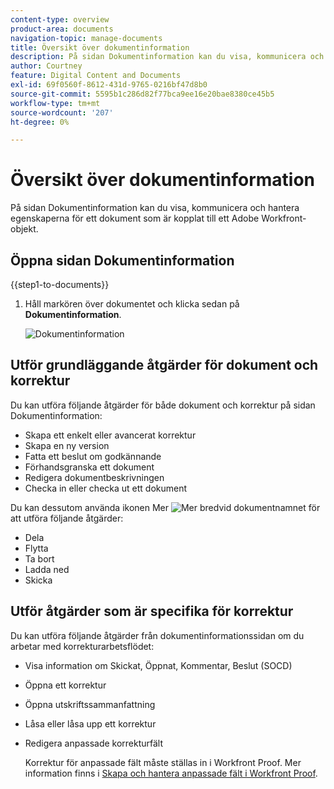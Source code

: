 ```yaml
---
content-type: overview
product-area: documents
navigation-topic: manage-documents
title: Översikt över dokumentinformation
description: På sidan Dokumentinformation kan du visa, kommunicera och hantera egenskaperna för ett dokument som är kopplat till ett Adobe Workfront-objekt.
author: Courtney
feature: Digital Content and Documents
exl-id: 69f0560f-8612-431d-9765-0216bf47d8b0
source-git-commit: 5595b1c286d82f77bca9ee16e20bae8380ce45b5
workflow-type: tm+mt
source-wordcount: '207'
ht-degree: 0%

---
```


# Översikt över dokumentinformation

På sidan Dokumentinformation kan du visa, kommunicera och hantera egenskaperna för ett dokument som är kopplat till ett Adobe Workfront-objekt.

## Öppna sidan Dokumentinformation

{{step1-to-documents}}

1. Håll markören över dokumentet och klicka sedan på **Dokumentinformation**.

   ![Dokumentinformation](assets/document-details-350x179.png)

## Utför grundläggande åtgärder för dokument och korrektur

Du kan utföra följande åtgärder för både dokument och korrektur på sidan Dokumentinformation:

* Skapa ett enkelt eller avancerat korrektur
* Skapa en ny version
* Fatta ett beslut om godkännande
* Förhandsgranska ett dokument
* Redigera dokumentbeskrivningen
* Checka in eller checka ut ett dokument

Du kan dessutom använda ikonen Mer ![Mer ](assets/more-icon.png) bredvid dokumentnamnet för att utföra följande åtgärder:

* Dela
* Flytta
* Ta bort
* Ladda ned
* Skicka

## Utför åtgärder som är specifika för korrektur

Du kan utföra följande åtgärder från dokumentinformationssidan om du arbetar med korrekturarbetsflödet:

* Visa information om Skickat, Öppnat, Kommentar, Beslut (SOCD)
* Öppna ett korrektur
* Öppna utskriftssammanfattning
* Låsa eller låsa upp ett korrektur
* Redigera anpassade korrekturfält

  Korrektur för anpassade fält måste ställas in i Workfront Proof. Mer information finns i [Skapa och hantera anpassade fält i Workfront Proof](../../workfront-proof/wp-acct-admin/account-settings/create-and-manage-custom-fields.md).

